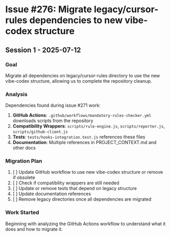 # Issue #276: Migrate legacy/cursor-rules dependencies to new vibe-codex structure

## Session 1 - 2025-07-12

### Goal
Migrate all dependencies on legacy/cursor-rules directory to use the new vibe-codex structure, allowing us to complete the repository cleanup.

### Analysis
Dependencies found during issue #271 work:
1. **GitHub Actions**: `.github/workflows/mandatory-rules-checker.yml` downloads scripts from the repository
2. **Compatibility Wrappers**: `scripts/rule-engine.js`, `scripts/reporter.js`, `scripts/github-client.js`
3. **Tests**: `tests/hooks-integration.test.js` references these files
4. **Documentation**: Multiple references in PROJECT_CONTEXT.md and other docs

### Migration Plan
1. [ ] Update GitHub workflow to use new vibe-codex structure or remove if obsolete
2. [ ] Check if compatibility wrappers are still needed
3. [ ] Update or remove tests that depend on legacy structure
4. [ ] Update documentation references
5. [ ] Remove legacy directories once all dependencies are migrated

### Work Started
Beginning with analyzing the GitHub Actions workflow to understand what it does and how to migrate it.